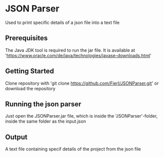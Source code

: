 # JSON Parser

Used to print specific details of a json file into a text file

## Prerequisites

The Java JDK tool is required to run the jar file. It is available at 'https://www.oracle.com/de/java/technologies/javase-downloads.html'

## Getting Started

Clone repository with 'git clone https://github.com/Fierl/JSONParser.git' or download the repository

## Running the json parser

Just open the JSONParser.jar file, which is inside the 'JSONParser'-folder, inside the same folder as the input.json

## Output

A text file containing specif details of the project from the json file

